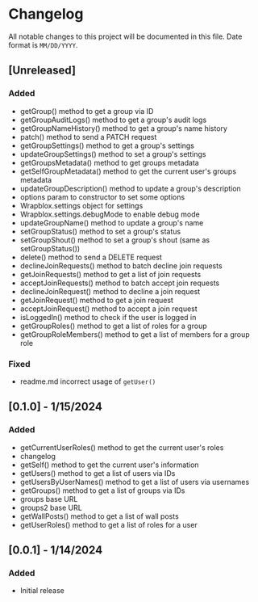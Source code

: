 # Changelog

All notable changes to this project will be documented in this file.
Date format is `MM/DD/YYYY`.

## [Unreleased]

### Added

- getGroup() method to get a group via ID
- getGroupAuditLogs() method to get a group's audit logs
- getGroupNameHistory() method to get a group's name history
- patch() method to send a PATCH request
- getGroupSettings() method to get a group's settings
- updateGroupSettings() method to set a group's settings
- getGroupsMetadata() method to get groups metadata
- getSelfGroupMetadata() method to get the current user's groups metadata
- updateGroupDescription() method to update a group's description
- options param to constructor to set some options
- Wrapblox.settings object for settings
- Wrapblox.settings.debugMode to enable debug mode
- updateGroupName() method to update a group's name
- setGroupStatus() method to set a group's status
- setGroupShout() method to set a group's shout (same as setGroupStatus())
- delete() method to send a DELETE request
- declineJoinRequests() method to batch decline join requests
- getJoinRequests() method to get a list of join requests
- acceptJoinRequests() method to batch accept join requests
- declineJoinRequest() method to decline a join request
- getJoinRequest() method to get a join request
- acceptJoinRequest() method to accept a join request
- isLoggedIn() method to check if the user is logged in
- getGroupRoles() method to get a list of roles for a group
- getGroupRoleMembers() method to get a list of members for a group role

### Fixed

- readme.md incorrect usage of `getUser()`


## [0.1.0] - 1/15/2024

### Added

- getCurrentUserRoles() method to get the current user's roles
- changelog
- getSelf() method to get the current user's information
- getUsers() method to get a list of users via IDs
- getUsersByUserNames() method to get a list of users via usernames
- getGroups() method to get a list of groups via IDs
- groups base URL
- groups2 base URL
- getWallPosts() method to get a list of wall posts
- getUserRoles() method to get a list of roles for a user

## [0.0.1] - 1/14/2024

### Added

- Initial release

